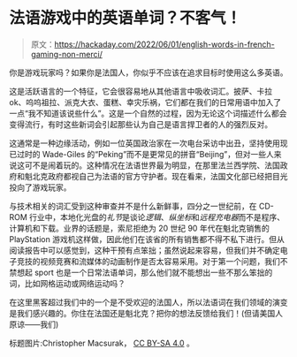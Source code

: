 # 法语游戏中的英语单词？不客气！

> 原文：<https://hackaday.com/2022/06/01/english-words-in-french-gaming-non-merci/>

你是游戏玩家吗？如果你是法国人，你似乎不应该在追求目标时使用这么多英语。

这是活跃语言的一个特征，它会很容易地从其他语言中吸收词汇。披萨、卡拉 ok、呜呜祖拉、派克大衣、蛋糕、幸灾乐祸，它们都在我们的日常用语中加入了一点“我不知道该说些什么”。这是一个自然的过程，因为无论这个词描述什么都会变得流行，有时这些新词会引起那些认为自己是语言捍卫者的人的强烈反对。

这通常是一种边缘活动，例如一位英国政治家在一次电台采访中出丑，坚持使用现已过时的 Wade-Giles 的“Peking”而不是更常见的拼音“Beijing”，但对一些人来说这可不是闹着玩的。这种情况在法语世界最为明显，在那里法兰西学院、法国政府和魁北克政府都视自己为法语的官方守护者。现在看来，法国文化部已经把目光投向了游戏玩家。

与技术相关的词汇受到这种审查并不是什么新鲜事，四分之一世纪前，在 CD-ROM 行业中，本地化光盘的*礼节*是谈论*逻辑*、*纵坐标*和*远程充电器*而不是程序、计算机和下载。业界的话题是，索尼拒绝为 20 世纪 90 年代在魁北克销售的 PlayStation 游戏机这样做，因此他们在该省的所有销售都不得不私下进行。但从阅读报告中可以感觉到，这种干预有点笨拙；虽然说起来容易，但我们并不确定电子竞技的视频竞赛和流媒体的动画制作是否太容易采用。对于第一个问题，我们不禁想起 sport 也是一个日常法语单词，那么他们就不能想出一些不那么笨拙的词，比如网格运动或网络运动吗？

在这里黑客超过我们中的一个是不受欢迎的法国人，所以法语词在我们领域的演变是我们感兴趣的。你住在法国还是魁北克？把你的想法反馈给我们！(但请美国人原谅——我们)

标题图片:Christopher Macsurak， [CC BY-SA 4.0](https://commons.wikimedia.org/wiki/File:French_Flag_Flying.jpg) 。